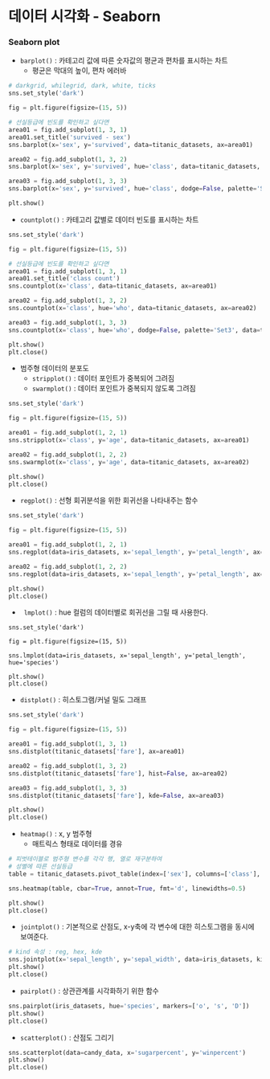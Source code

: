 # 데이터 시각화 - Seaborn

### Seaborn plot

- `barplot()` : 카테고리 값에 따른 숫자값의 평균과 편차를 표시하는 차트
  - 평균은 막대의 높이, 편차 에러바

```python
# darkgrid, whilegrid, dark, white, ticks
sns.set_style('dark')

fig = plt.figure(figsize=(15, 5))

# 선실등급에 빈도를 확인하고 싶다면
area01 = fig.add_subplot(1, 3, 1)
area01.set_title('survived - sex')
sns.barplot(x='sex', y='survived', data=titanic_datasets, ax=area01)

area02 = fig.add_subplot(1, 3, 2)
sns.barplot(x='sex', y='survived', hue='class', data=titanic_datasets, ax=area02)

area03 = fig.add_subplot(1, 3, 3)
sns.barplot(x='sex', y='survived', hue='class', dodge=False, palette='Set2', data=titanic_datasets, ax=area03)

plt.show()
```

- `countplot()` : 카테고리 값별로 데이터 빈도를 표시하는 차트

```python
sns.set_style('dark')

fig = plt.figure(figsize=(15, 5))

# 선실등급에 빈도를 확인하고 싶다면
area01 = fig.add_subplot(1, 3, 1)
area01.set_title('class count')
sns.countplot(x='class', data=titanic_datasets, ax=area01)

area02 = fig.add_subplot(1, 3, 2)
sns.countplot(x='class', hue='who', data=titanic_datasets, ax=area02)

area03 = fig.add_subplot(1, 3, 3)
sns.countplot(x='class', hue='who', dodge=False, palette='Set3', data=titanic_datasets, ax=area03)

plt.show()
plt.close()
```

- 범주형 데이터의 분포도
  - `stripplot()` : 데이터 포인트가 중복되어 그려짐
  - `swarmplot()` : 데이터 포인트가 중복되지 않도록 그려짐

```python
sns.set_style('dark')

fig = plt.figure(figsize=(15, 5))

area01 = fig.add_subplot(1, 2, 1)
sns.stripplot(x='class', y='age', data=titanic_datasets, ax=area01)

area02 = fig.add_subplot(1, 2, 2)
sns.swarmplot(x='class', y='age', data=titanic_datasets, ax=area02)

plt.show()
plt.close()
```

- `regplot()` : 선형 회귀분석을 위한 회귀선을 나타내주는 함수

```python
sns.set_style('dark')

fig = plt.figure(figsize=(15, 5))

area01 = fig.add_subplot(1, 2, 1)
sns.regplot(data=iris_datasets, x='sepal_length', y='petal_length', ax=area01)

area02 = fig.add_subplot(1, 2, 2)
sns.regplot(data=iris_datasets, x='sepal_length', y='petal_length', ax=area02, fit_reg=False)	# 회귀선 해제

plt.show()
plt.close()
```

- `	lmplot()` : hue 컬럼의 데이터별로 회귀선을 그릴 때 사용한다.

```
sns.set_style('dark')

fig = plt.figure(figsize=(15, 5))

sns.lmplot(data=iris_datasets, x='sepal_length', y='petal_length', hue='species')

plt.show()
plt.close()
```

- `distplot()` : 히스토그램/커널 밀도 그래프

```python
sns.set_style('dark')

fig = plt.figure(figsize=(15, 5))

area01 = fig.add_subplot(1, 3, 1)
sns.distplot(titanic_datasets['fare'], ax=area01)

area02 = fig.add_subplot(1, 3, 2)
sns.distplot(titanic_datasets['fare'], hist=False, ax=area02)

area03 = fig.add_subplot(1, 3, 3)
sns.distplot(titanic_datasets['fare'], kde=False, ax=area03)

plt.show()
plt.close()
```

- `heatmap()` : x, y 범주형
  - 매트릭스 형태로 데이터를 경유

```python
# 피벗테이블로 범주형 변수를 각각 행, 열로 재구분하여
# 성별에 따른 선실등급
table = titanic_datasets.pivot_table(index=['sex'], columns=['class'], aggfunc='size')

sns.heatmap(table, cbar=True, annot=True, fmt='d', linewidths=0.5)

plt.show()
plt.close()
```

- `jointplot()` : 기본적으로 산점도, x-y축에 각 변수에 대한 히스토그램을 동시에 보여준다.

```python
# kind 속성 : reg, hex, kde
sns.jointplot(x='sepal_length', y='sepal_width', data=iris_datasets, kind='reg')
plt.show()
plt.close()
```

- `pairplot()` : 상관관계를 시각화하기 위한 함수

```python
sns.pairplot(iris_datasets, hue='species', markers=['o', 's', 'D'])
plt.show()
plt.close()
```

- `scatterplot()` : 산점도 그리기

```python
sns.scatterplot(data=candy_data, x='sugarpercent', y='winpercent')
plt.show()
plt.close()
```

